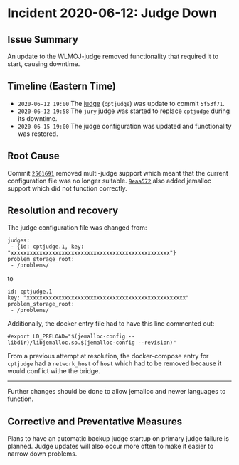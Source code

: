 # Incident 2020-06-12: Judge Down

## Issue Summary
An update to the WLMOJ-judge removed functionality that required it to start, causing downtime.

## Timeline (Eastern Time)
- `2020-06-12 19:00` The [judge](https://github.com/mcpt/WLMOJ-judge) (`cptjudge`) was update to commit `5f53f71`.
- `2020-06-12 19:58` The `jury` judge was started to replace `cptjudge` during its downtime.
- `2020-06-15 19:00` The judge configuration was updated and functionality was restored.

## Root Cause
Commit [`2561691`](https://github.com/DMOJ/judge-server/commit/25616914a75121067e9e6e908c969b4400b7274b) removed multi-judge support which meant that the current configuration file was no longer suitable. [`9eaa572`](https://github.com/DMOJ/judge-server/commit/9eaa57246904f91c17b9a350d63dca7082b45a0c) also added jemalloc support which did not function correctly.

## Resolution and recovery
The judge configuration file was changed from:
```docker
judges:
 - {id: cptjudge.1, key: "xxxxxxxxxxxxxxxxxxxxxxxxxxxxxxxxxxxxxxxxxxxxxxxxxx"}
problem_storage_root:
 - /problems/
```
to
```docker
id: cptjudge.1
key: "xxxxxxxxxxxxxxxxxxxxxxxxxxxxxxxxxxxxxxxxxxxxxxxxxx"
problem_storage_root:
 - /problems/
```

Additionally, the docker entry file had to have this line commented out:
```docker
#export LD_PRELOAD="$(jemalloc-config --libdir)/libjemalloc.so.$(jemalloc-config --revision)"
```

From a previous attempt at resolution, the docker-compose entry for `cptjudge` had a `network_host` of `host` which had to be removed because it would conflict withe the bridge.

---

Further changes should be done to allow jemalloc and newer languages to function.

## Corrective and Preventative Measures
Plans to have an automatic backup judge startup on primary judge failure is planned. Judge updates will also occur more often to make it easier to narrow down problems.
